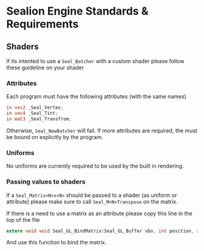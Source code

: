 
# Sealion Engine Standards & Requirements

## Shaders

If its intented to use a `Seal_Batcher` with a custom shader please follow these guideline on your shader

### Attributes 
Each program must have the following attributes (with the same names)
```glsl
in vec2 _Seal_Vertex;
in vec4 _Seal_Tint;
in mat3 _Seal_Transfrom;
```
Otherwise, `Seal_NewBatcher` will fail.
If more attributes are required, the must be bound on explicitly by the program. 

### Uniforms
No uniforms are currently required to be used by the built in rendering.

### Passing values to shaders
If a `Seal_Matrix<N>x<N>` should be passed to a shader (as uniform or attribute) please make
sure to call `Seal_M<N>Transpose` on the matrix.

If there is a need to use a matrix as an attribute please copy this line in the top of the file
```c
extern void void Seal_GL_BindMatrix(Seal_GL_Buffer vbo, int position, size_t offset, int n)
```
And use this function to bind the matrix.
